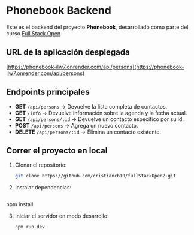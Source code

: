 # Phonebook Backend

Este es el backend del proyecto **Phonebook**, desarrollado como parte del curso [Full Stack Open](https://fullstackopen.com/).

## URL de la aplicación desplegada
[https://phonebook-ilw7.onrender.com/api/persons](https://phonebook-ilw7.onrender.com/api/persons)

## Endpoints principales

- **GET** `/api/persons` → Devuelve la lista completa de contactos.  
- **GET** `/info` → Devuelve información sobre la agenda y la fecha actual.  
- **GET** `/api/persons/:id` → Devuelve un contacto específico por su id.  
- **POST** `/api/persons` → Agrega un nuevo contacto.  
- **DELETE** `/api/persons/:id` → Elimina un contacto existente.  

## Correr el proyecto en local

1. Clonar el repositorio:  
   ```bash
   git clone https://github.com/cristiancb10/fullStackOpen2.git

2. Instalar dependencias:
   ```bash
  npm install

3. Iniciar el servidor en modo desarrollo:
   ```bash
   npm run dev

